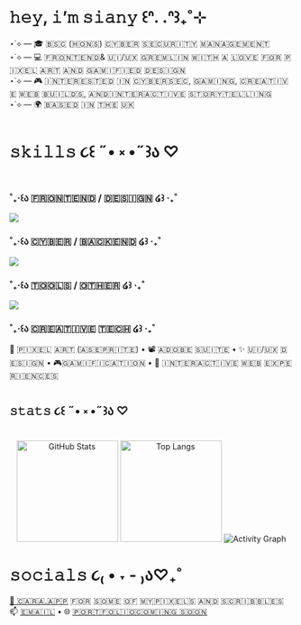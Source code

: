 #  𝚑𝚎𝚢, 𝚒’𝚖 𝚜𝚒𝚊𝚗𝚢 ꒰ᐢ. .ᐢ꒱₊˚⊹

⋆˙⟡ — 🎓 ​🇧​​🇸​​🇨​ (​🇭​​🇴​​🇳​​🇸​) ​🇨​​🇾​​🇧​​🇪​​🇷​ ​🇸​​🇪​​🇨​​🇺​​🇷​​🇮​​🇹​​🇾​ ​🇲​​🇦​​🇳​​🇦​​🇬​​🇪​​🇲​​🇪​​🇳​​🇹​ </br>
⋆˙⟡ — 💻 ​🇫​​🇷​​🇴​​🇳​​🇹​​🇪​​🇳​​🇩​ & ​🇺​​🇮​/​🇺​​🇽​ ​🇬​​🇷​​🇪​​🇲​​🇱​​🇮​​🇳​ ​🇼​​🇮​​🇹​​🇭​ ​🇦​ ​🇱​​🇴​​🇻​​🇪​ ​🇫​​🇴​​🇷​ ​🇵​​🇮​​🇽​​🇪​​🇱​ ​🇦​​🇷​​🇹​ ​🇦​​🇳​​🇩​ ​🇬​​🇦​​🇲​​🇮​​🇫​​🇮​​🇪​​🇩​ ​🇩​​🇪​​🇸​​🇮​​🇬​​🇳​ </br>
⋆˙⟡ — 🎮 ​🇮​​🇳​​🇹​​🇪​​🇷​​🇪​​🇸​​🇹​​🇪​​🇩​ ​🇮​​🇳​ ​🇨​​🇾​​🇧​​🇪​​🇷​​🇸​​🇪​​🇨​, ​🇬​​🇦​​🇲​​🇮​​🇳​​🇬​, ​🇨​​🇷​​🇪​​🇦​​🇹​​🇮​​🇻​​🇪​ ​🇼​​🇪​​🇧​ ​🇧​​🇺​​🇮​​🇱​​🇩​​🇸​, ​🇦​​🇳​​🇩​ ​🇮​​🇳​​🇹​​🇪​​🇷​​🇦​​🇨​​🇹​​🇮​​🇻​​🇪​ ​🇸​​🇹​​🇴​​🇷​​🇾​​🇹​​🇪​​🇱​​🇱​​🇮​​🇳​​🇬​ </br>
⋆˙⟡ — 🌍 ​🇧​​🇦​​🇸​​🇪​​🇩​ ​🇮​​🇳​ ​🇹​​🇭​​🇪​ ​🇺​​🇰​

# 𝚜𝚔𝚒𝚕𝚕𝚜 ૮꒰ ˶• ༝ •˶꒱ა ♡
### ˚₊‧꒰ა ​🇫​​🇷​​🇴​​🇳​​🇹​​🇪​​🇳​​🇩​ / ​🇩​​🇪​​🇸​​🇮​​🇬​​🇳​ ໒꒱ ‧₊˚ 
  <img src="https://skillicons.dev/icons?i=react,vite,ts,js,css,sass,html,figma,tailwind,threejs" />

### ˚₊‧꒰ა ​🇨​​🇾​​🇧​​🇪​​🇷​ / ​🇧​​🇦​​🇨​​🇰​​🇪​​🇳​​🇩​  ໒꒱ ‧₊˚
  <img src="https://skillicons.dev/icons?i=python,cs,wordpress,kali,linux,nodejs,powershell,mysql" />

### ​˚₊‧꒰ა  🇹​​🇴​​🇴​​🇱​​🇸​ / 🇴🇹​​🇭🇪🇷​​ ​​໒꒱ ‧₊˚
<img src="https://skillicons.dev/icons?i=git,github,vscode,npm,blender,replit,discord,ps,xd,premiere,ae,au,unity,yarn,netlify" />  

### ˚₊‧꒰ა  ​🇨​​🇷​​🇪​​🇦​​🇹​​🇮​​🇻​​🇪​ ​🇹​​🇪​​🇨​​🇭​ ໒꒱ ‧₊˚ 
🎨 🇵​​🇮​​🇽​​🇪​​🇱​ ​🇦​​🇷​​🇹​ (🇦​​🇸​​🇪​​🇵​​🇷​​🇮​​🇹​​🇪​) •   📽️ ​🇦​​🇩​​🇴​​🇧​​🇪​ ​🇸​​🇺​​🇮​​🇹​​🇪​ •   ✨ ​🇺​​🇮​/​🇺​​🇽​ ​🇩​​🇪​​🇸​​🇮​​🇬​​🇳​ •  🎮 ​🇬​​🇦​​🇲​​🇮​​🇫​​🇮​​🇨​​🇦​​🇹​​🇮​​🇴​​🇳​ •  💫 ​🇮​​🇳​​🇹​​🇪​​🇷​​🇦​​🇨​​🇹​​🇮​​🇻​​🇪​ ​🇼​​🇪​​🇧​ ​🇪​​🇽​​🇵​​🇪​​🇷​​🇮​​🇪​​🇳​​🇨​​🇪​​🇸​

## 𝚜𝚝𝚊𝚝𝚜 ૮꒰ ˶• ༝ •˶꒱ა ♡  

<p align="center">
  <img src="https://github-readme-stats.vercel.app/api?username=pharrahlita&show_icons=true&theme=catppuccin" alt="GitHub Stats" height="180"/>
  <img src="https://github-readme-stats.vercel.app/api/top-langs/?username=pharrahlita&layout=compact&theme=catppuccin" alt="Top Langs" height="180"/>
  <img src="https://github-readme-activity-graph.vercel.app/graph?username=pharrahlita&theme=tokyo-night&hide_border=true" alt="Activity Graph"/>

</p>

# 𝚜𝚘𝚌𝚒𝚊𝚕𝚜 ૮₍ • ˕ - ₎ა♡₊˚
[🎨 🇨​​🇦​​🇷​​🇦​.​🇦​​🇵​​🇵​](https://cara.app/siany) ​🇫​​🇴​​🇷​ ​🇸​​🇴​​🇲​​🇪​ ​🇴​​🇫​ ​🇲​​🇾​ ​🇵​​🇮​​🇽​​🇪​​🇱​​🇸​ ​🇦​​🇳​​🇩​ ​🇸​​🇨​​🇷​​🇮​​🇧​​🇧​​🇱​​🇪​​🇸 </br>
📫 [🇪​​🇲​​🇦​​🇮​​🇱​](mailto:pharrahlita@gmail.com) • 🌐 [🇵​​🇴​​🇷​​🇹​​🇫​​🇴​​🇱​​🇮​​🇴​ ​🇨​​🇴​​🇲​​🇮​​🇳​​🇬​ ​🇸​​🇴​​🇴​​🇳](x)
